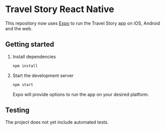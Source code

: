 # Travel Story React Native

This repository now uses [Expo](https://expo.dev) to run the Travel Story app on iOS, Android and the web.

## Getting started

1. Install dependencies
   ```bash
   npm install
   ```
2. Start the development server
   ```bash
   npm start
   ```
   Expo will provide options to run the app on your desired platform.

## Testing

The project does not yet include automated tests.
